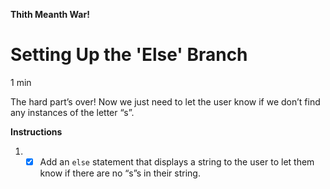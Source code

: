 **Thith Meanth War!**

# Setting Up the 'Else' Branch

1 min

The hard part’s over! Now we just need to let the user know if we don’t find any instances of the letter “s”.

**Instructions**

1. - [x] Add an ``else`` statement that displays a string to the user to let them know if there are no “s”s in their string.